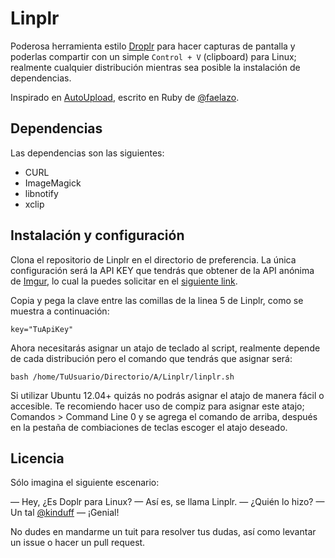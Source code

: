 Linplr
=======
Poderosa herramienta estilo [Droplr][1] para hacer capturas de pantalla y poderlas compartir con un simple `Control + V` (clipboard) para Linux; realmente cualquier distribución mientras sea posible la instalación de dependencias.

Inspirado en [AutoUpload][2], escrito en Ruby de [@faelazo][3].

## Dependencias
Las dependencias son las siguientes:

+ CURL
+ ImageMagick
+ libnotify
+ xclip


## Instalación y configuración
Clona el repositorio de Linplr en el directorio de preferencia. La única configuración será la API KEY que tendrás que obtener de la API anónima de [Imgur][4], lo cual la puedes solicitar en el [siguiente link][5].

Copia y pega la clave entre las comillas de la linea 5 de Linplr, como se muestra a continuación:

    key="TuApiKey"

Ahora necesitarás asignar un atajo de teclado al script, realmente depende de cada distribución pero el comando que tendrás que asignar será:

    bash /home/TuUsuario/Directorio/A/Linplr/linplr.sh

Si utilizar Ubuntu 12.04+ quizás no podrás asignar el atajo de manera fácil o accesible. Te recomiendo hacer uso de compiz para asignar este atajo; Comandos > Command Line 0 y se agrega el comando de arriba, después en la pestaña de combiaciones de teclas escoger el atajo deseado.

## Licencia

Sólo imagina el siguiente escenario:

— Hey, ¿Es Doplr para Linux? — Así es, se llama Linplr. — ¿Quién lo hizo? — Un tal [@kinduff][6] — ¡Genial!

No dudes en mandarme un tuit para resolver tus dudas, así como levantar un issue o hacer un pull request.

[1]: https://droplr.com/
[2]: https://github.com/faelsoto/autoupload
[3]: https://twitter.com/faelazo
[4]: http://imgur.com
[5]: https://imgur.com/register/api_anon
[6]: http://twitter.com/kinduff
